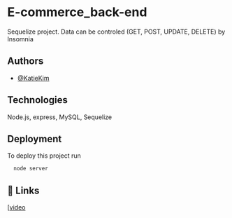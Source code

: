 
# E-commerce_back-end

Sequelize project. 
Data can be controled (GET, POST, UPDATE, DELETE) by Insomnia 


## Authors

- [@KatieKim](https://github.com/KatieKim22)


## Technologies

Node.js, express, MySQL, Sequelize


## Deployment

To deploy this project run

```bash
  node server
```


## 🔗 Links
[[video](https://drive.google.com/file/d/10GpR1Hfoz2EUKJX09heKN75k369dhcck/view)
